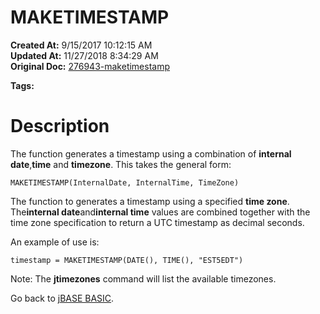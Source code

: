 # MAKETIMESTAMP

**Created At:** 9/15/2017 10:12:15 AM  
**Updated At:** 11/27/2018 8:34:29 AM  
**Original Doc:** [276943-maketimestamp](https://docs.jbase.com/36868-jbase-basic/276943-maketimestamp)  

**Tags:**
<badge text='system time' vertical='middle' />

# Description

The function generates a timestamp using a combination of **internal date**,**time** and **timezone**. This takes the general form:

```
MAKETIMESTAMP(InternalDate, InternalTime, TimeZone)
```



The function to generates a timestamp using a specified **time zone**. The**internal date**and**internal time** values are combined together with the time zone specification to return a UTC timestamp as decimal seconds.

An example of use is:

```
timestamp = MAKETIMESTAMP(DATE(), TIME(), "EST5EDT")
```

Note: The **jtimezones** command will list the available timezones.

Go back to [jBASE BASIC](./../jbase-basic-programmers-reference-guide).
